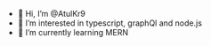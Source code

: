 - 👋 Hi, I’m @AtulKr9
- 👀 I’m interested in typescript, graphQl and node.js
- 🌱 I’m currently learning MERN

<!---
AtulKr9/AtulKr9 is a ✨ special ✨ repository because its `README.md` (this file) appears on your GitHub profile.
You can click the Preview link to take a look at your changes.
--->
